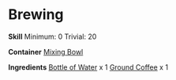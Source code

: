 <!-- TITLE: Black Coffee -->
<!-- SUBTITLE: Bitter, but in a good way -->

# Brewing
**Skill**
Minimum: 0
Trivial: 20

**Container**
[Mixing Bowl](mixing-bowl)

**Ingredients**
[Bottle of Water](bottle-of-water) x 1
[Ground Coffee](ground-coffee) x 1